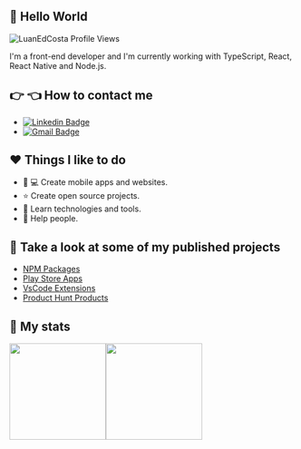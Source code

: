 ## :wave: Hello World

<p align="left"> 
  <img src="https://komarev.com/ghpvc/?username=LuanEdCosta&color=blueviolet" alt="LuanEdCosta Profile Views" />
</p>

I'm a front-end developer and I'm currently working with TypeScript, React, React Native and Node.js.

## :point_right: :point_left: How to contact me

- [![Linkedin Badge](https://img.shields.io/badge/-Luan%20Eduardo-0066ff?style=flat-square&logo=Linkedin&logoColor=white&link=https://www.linkedin.com/in/luaneducosta/)](https://www.linkedin.com/in/luaneducosta/)
- [![Gmail Badge](https://img.shields.io/badge/-luan1346@gmail.com-ff4d4d?style=flat-square&logo=Gmail&logoColor=white&link=mailto:luan1346@gmail.com)](mailto:luan1346@gmail.com)

## :heart: Things I like to do

- :iphone: :computer: Create mobile apps and websites.
- :star: Create open source projects.
- :brain: Learn technologies and tools.
- :raising_hand: Help people.

## :rocket: Take a look at some of my published projects

- [NPM Packages](https://www.npmjs.com/~luanedcosta)
- [Play Store Apps](https://play.google.com/store/apps/developer?id=Luan+Eduardo+da+Costa)
- [VsCode Extensions](https://marketplace.visualstudio.com/publishers/LuanEduardoCosta)
- [Product Hunt Products](https://www.producthunt.com/@luan_eduardo/made)

## :page_with_curl: My stats 

<div style="display:flex;flex-wrap:wrap;">
  <img style="height:170px" src="https://github-readme-stats.vercel.app/api/top-langs/?username=LuanEdCosta&layout=compact">
  <img style="height:170px" src="https://github-readme-stats.vercel.app/api?username=LuanEdCosta&show_icons=true&theme=dark&count_private=true">
</div>
